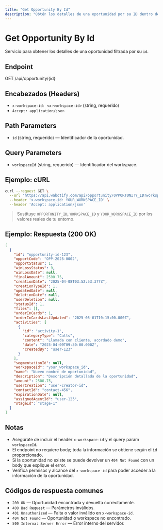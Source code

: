 ```yaml
---
title: "Get Opportunity By Id"
description: "Obtén los detalles de una oportunidad por su ID dentro de un workspace. Incluye ejemplos de cURL y respuesta JSON."
---
```


# Get Opportunity By Id

Servicio para obtener los detalles de una oportunidad filtrada por su `id`.

## Endpoint

GET /api/opportunity/{id}

## Encabezados (Headers)

- `x-workspace-id: <x-workspace-id>` (string, requerido)
- `Accept: application/json`

## Path Parameters

- `id` (string, requerido) — Identificador de la oportunidad.

## Query Parameters

- `workspaceId` (string, requerido) — Identificador del workspace.

## Ejemplo: cURL

```sh
curl --request GET \
  --url 'https://api.wabotify.com/api/opportunity/OPPORTUNITY_ID?workspaceId=WORKSPACE_ID' \
  --header 'x-workspace-id: YOUR_WORKSPACE_ID' \
  --header 'Accept: application/json'
```

> Sustituye `OPPORTUNITY_ID`, `WORKSPACE_ID` y `YOUR_WORKSPACE_ID` por los valores reales de tu entorno.

## Ejemplo: Respuesta (200 OK)

```json
[
  {
    "id": "opportunity-id-123",
    "opportCode": "OPP-2025-0002",
    "opportStatus": 1,
    "winLossStatus": 0,
    "winLossDate": null,
    "finalAmount": 2500.75,
    "creationDate": "2025-04-08T03:52:53.377Z",
    "creationTypeId": 1,
    "updatedDate": null,
    "deletionDate": null,
    "userDeletion": null,
    "statusId": 1,
    "files": [],
    "orderInCards": 1,
    "orderInCardsLastUpdated": "2025-05-01T10:15:00.000Z",
    "activities": [
      {
        "id": "activity-1",
        "categoryType": "Calls",
        "content": "Llamada con cliente, acordado demo",
        "date": "2025-04-09T09:30:00.000Z",
        "createdBy": "user-123"
      }
    ],
    "segmentationId": null,
    "workspaceId": "your_workspace_id",
    "name": "Nuevo nombre de oportunidad",
    "description": "Descripción detallada de la oportunidad",
    "amount": 2500.75,
    "userCreation": "user-creator-id",
    "contactId": "contact-456",
    "expirationDate": null,
    "assignedAgentId": "user-123",
    "stageId": "stage-1"
  }
]
```

## Notas

- Asegúrate de incluir el header `x-workspace-id` y el query param `workspaceId`.
- El endpoint no requiere body; toda la información se obtiene según el `id` proporcionado.
- Si la oportunidad no existe se puede devolver un `404 Not Found` con un body que explique el error.
- Verifica permisos y alcance del `x-workspace-id` para poder acceder a la información de la oportunidad.

## Códigos de respuesta comunes

- `200 OK` — Oportunidad encontrada y devuelta correctamente.
- `400 Bad Request` — Parámetros inválidos.
- `401 Unauthorized` — Falta o valor inválido en `x-workspace-id`.
- `404 Not Found` — Oportunidad o workspace no encontrado.
- `500 Internal Server Error` — Error interno del servidor.

